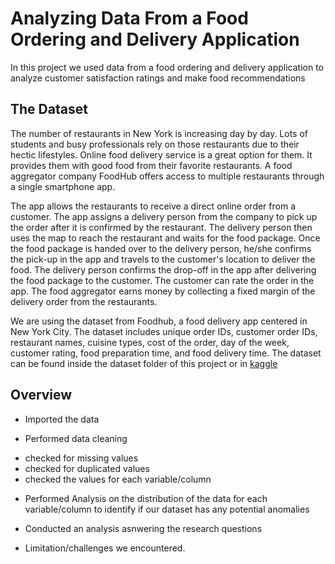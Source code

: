 # Analyzing Data From a Food Ordering and Delivery Application

 In this project we used data from a food ordering and delivery application to analyze customer satisfaction ratings and make food recommendations 
 
 ## The Dataset
 
The number of restaurants in New York is increasing day by day. Lots of students and busy professionals rely on those restaurants due to their hectic lifestyles. Online food delivery service is a great option for them. It provides them with good food from their favorite restaurants. A food aggregator company FoodHub offers access to multiple restaurants through a single smartphone app.

The app allows the restaurants to receive a direct online order from a customer. The app assigns a delivery person from the company to pick up the order after it is confirmed by the restaurant. The delivery person then uses the map to reach the restaurant and waits for the food package. Once the food package is handed over to the delivery person, he/she confirms the pick-up in the app and travels to the customer's location to deliver the food. The delivery person confirms the drop-off in the app after delivering the food package to the customer. The customer can rate the order in the app. The food aggregator earns money by collecting a fixed margin of the delivery order from the restaurants. 
 
We are using the dataset from Foodhub, a food delivery app centered in New York City. The dataset includes unique order IDs, customer order IDs, restaurant names, cuisine types, cost of the order, day of the week, customer rating, food preparation time, and food delivery time. The dataset can be found inside the dataset folder of this project or in [kaggle](https://www.kaggle.com/datasets/ahsan81/food-ordering-and-delivery-app-dataset)

## Overview
* Imported the data

* Performed data cleaning
 - checked for missing values
 - checked for duplicated values
 - checked the values for each variable/column
 
* Performed Analysis on the distribution of the data for each variable/column to identify if our dataset has any potential anomalies

* Conducted an analysis asnwering the research questions

* Limitation/challenges we encountered.
